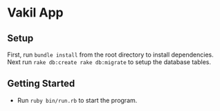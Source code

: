 # Vakil App
## Setup
First, run `bundle install` from the root directory to install dependencies. Next run `rake db:create rake db:migrate` to setup the database tables.

## Getting Started
* Run `ruby bin/run.rb` to start the program.
